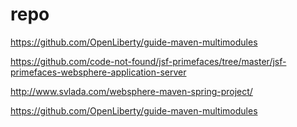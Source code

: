 # repo
https://github.com/OpenLiberty/guide-maven-multimodules

https://github.com/code-not-found/jsf-primefaces/tree/master/jsf-primefaces-websphere-application-server

http://www.svlada.com/websphere-maven-spring-project/

https://github.com/OpenLiberty/guide-maven-multimodules

